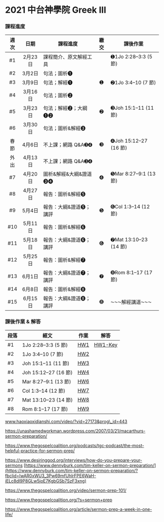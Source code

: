 # 2021 中台神學院 Greek III

### 課程進度
| 週次  | 日期    | 課程進度          | 繳交 | 課後作業                 |
|:-----:|:-------:|---------------|:----:|----------------------|
| #1  | 2月23日 | 課程簡介、原文解經工具   |    | ➊1Jo 2:28–3:3 (5 節)  |
| #2  | 3月2日  | 句法；圖析➊        |    |                      |
| #3  | 3月9日  | 句法；解經➊        | ➊  | ➋1Jo 3:4–10 (7 節)    |
| #4  | 3月16日 | 句法；圖析➋        |    |                      |
| #5  | 3月23日 | 句法；解經➋；大綱➊➋   | ➋  | ➌Joh 15:1–11 (11 節)  |
| #6  | 3月30日 | 句法；圖析&解經➌     |    |                      |
| 春節  | 4月6日  | 不上課；網路 Q&A➌➍  | ➌  | ➍Joh 15:12–27 (16 節) |
| 外出  | 4月13日 | 不上課；網路 Q&A➌➍  |    |                      |
| #7  | 4月20日 | 圖析&解經&大綱&證道➌➍ | ➍  | ➎Mar 8:27–9:1 (13 節) |
| #8  | 4月27日 | 報告：圖析&解經➎     |    |                      |
| #9  | 5月4日  | 報告：大綱&證道➎；講評  | ➎  | ➏Col 1:3–14 (12 節)   |
| #10 | 5月11日 | 報告：圖析&解經➏     |    |                      |
| #11 | 5月18日 | 報告：大綱&證道➏；講評  | ➏  | ➐Mat 13:10–23 (14 節) |
| #12 | 5月25日 | 報告：圖析&解經➐     |    |                      |
| #13 | 6月1日  | 報告：大綱&證道➐；講評  | ➐  | ➑Rom 8:1–17 (17 節)   |
| #14 | 6月8日  | 報告：圖析&解經➑     |    |                      |
| #15 | 6月15日 | 報告：大綱&證道➑；講評  | ➑  | ⁓⁓⁓解經講道⁓⁓⁓           |


### 課後作業 & 解答
段落 | 經文 | 作業 |解答
------|--------|------|------
#1 | 1Jo 2:28–3:3 (5 節) | [HW1](HW1.md) | [HW1-Key](HW1-Key.md)
#2 | 1Jo 3:4–10 (7 節) |[HW2](HW2.md) |
#3 | Joh 15:1–11 (11 節) | [HW3](HW3.md) |
#4 | Joh 15:12–27 (16 節) | [HW4](HW4.md) |
#5 | Mar 8:27–9:1 (13 節) | [HW6](HW6.md) |
#6 | Col 1:3–14 (12 節) | [HW7](HW7.md) |
#7 | Mat 13:10–23 (14 節) | [HW8](HW8.md) |
#8 | Rom 8:1–17 (17 節) | [HW9](HW9.md) |



   

www.haoxiaoxidianshi.com/video/?vid=27173&prog\_id=443

https://unashamedworkman.wordpress.com/2007/03/21/macarthurs-sermon-preparation/

https://www.thegospelcoalition.org/podcasts/tgc-podcast/the-most-helpful-practice-for-sermon-prep/

https://www.desiringgod.org/interviews/how-do-you-prepare-your-sermons
[https://www.dennyburk.com/tim-keller-on-sermon-preparation/](https://www.dennyburk.com/tim-keller-on-sermon-preparation/?fbclid=IwAR0xWU3_3Pw69mfUhlrFPE6WaH-iELc8dl9P8GLw5joE7KgbGSb7SzF3xng)

https://www.thegospelcoalition.org/video/sermon-prep-101/

https://www.thegospelcoalition.org/?s=sermon+prep

https://www.thegospelcoalition.org/article/sermon-prep-a-week-in-one-life/